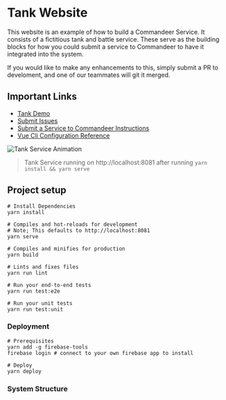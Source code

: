 # Tank Website

This website is an example of how to build a Commandeer Service.  It consists of a fictitious tank and battle service.  These serve as the building blocks for how you could submit a service to Commandeer to have it integrated into the system.

If you would like to make any enhancements to this, simply submit a PR to develoment, and one of our teammates will git it merged.

## Important Links
- [Tank Demo](https://commandeer-open-source-demo.firebaseapp.com/tanks)
- [Submit Issues](https://github.com/commandeer/open/issues)
- [Submit a Service to Commandeer Instructions](https://getcommandeer.com/docs/openSource/submitService)
- [Vue Cli Configuration Reference](https://cli.vuejs.org/config/)


![Tank Service Animation](https://commander-development-images.s3.amazonaws.com/tank-service-2.gif)
> Tank Service running on http://localhost:8081 after running `yarn install && yarn serve`

## Project setup

```
# Install Dependencies
yarn install

# Compiles and hot-reloads for development
# Note; This defaults to http://localhost:8081
yarn serve

# Compiles and minifies for production
yarn build

# Lints and fixes files
yarn run lint

# Run your end-to-end tests
yarn run test:e2e

# Run your unit tests
yarn run test:unit
```

### Deployment

```
# Prerequisites
yarn add -g firebase-tools
firebase login # connect to your own firebase app to install

# Deploy
yarn deploy
```

### System Structure